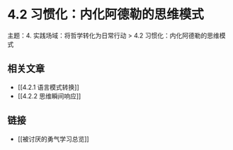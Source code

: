 # 4.2 习惯化：内化阿德勒的思维模式

主题：4. 实践场域：将哲学转化为日常行动 > 4.2 习惯化：内化阿德勒的思维模式

## 相关文章

- [[4.2.1 语言模式转换]]
- [[4.2.2 思维瞬间响应]]

## 链接

- [[被讨厌的勇气学习总览]]
